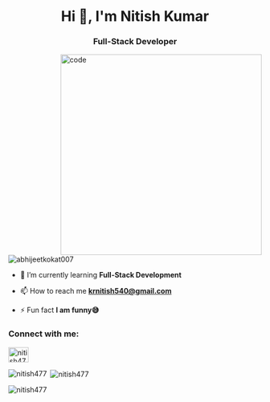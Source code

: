 

<h1 align="center">Hi 👋, I'm Nitish Kumar</h1>
<h3 align="center">Full-Stack Developer</h3>

<img align="right" alt="code" width="400" src="https://i.pinimg.com/originals/54/e3/7d/54e37d8074ebcde1d96c77d7b2a7f310.gif"/>

<p align="left"> <img src="https://komarev.com/ghpvc/?username=abhijeetkokat007&label=Profile%20views&color=0e75b6&style=flat" alt="abhijeetkokat007" /> </p>

- 🌱 I’m currently learning **Full-Stack Development**

- 📫 How to reach me **krnitish540@gmail.com**

- ⚡ Fun fact **I am funny😅**

<h3 align="left">Connect with me:</h3>
<p align="left">
<a href="https://linkedin.com/in/nitish477" target="blank"><img align="center" src="https://raw.githubusercontent.com/rahuldkjain/github-profile-readme-generator/master/src/images/icons/Social/linked-in-alt.svg" alt="nitish477" height="30" width="40" /></a>
</p>




<p><img align="left" src="https://github-readme-stats.vercel.app/api/top-langs?username=nitish477&show_icons=true&locale=en&layout=compact" alt="nitish477" /></p>

<p>&nbsp;<img align="center" src="https://github-readme-stats.vercel.app/api?username=nitish477&show_icons=true&locale=en" alt="nitish477" /></p>

<p><img align="center" src="https://github-readme-streak-stats.herokuapp.com/?user=nitish477&" alt="nitish477" /></p>
